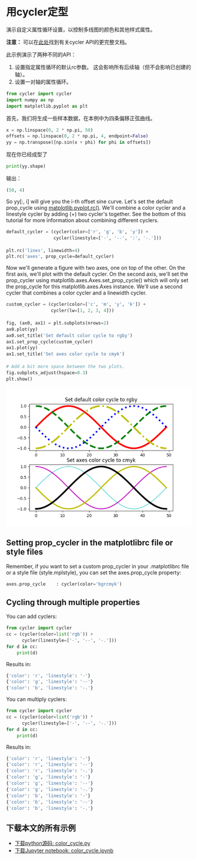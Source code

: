 # 用cycler定型

演示自定义属性循环设置，以控制多线图的颜色和其他样式属性。

**注意：** 可以在[此处](http://matplotlib.org/cycler/)找到有关cycler API的更完整文档。

此示例演示了两种不同的API：

1. 设置指定属性循环的默认rc参数。 这会影响所有后续轴（但不会影响已创建的轴）。
1. 设置一对轴的属性循环。

```python
from cycler import cycler
import numpy as np
import matplotlib.pyplot as plt
```

首先，我们将生成一些样本数据，在本例中为四条偏移正弦曲线。

```python
x = np.linspace(0, 2 * np.pi, 50)
offsets = np.linspace(0, 2 * np.pi, 4, endpoint=False)
yy = np.transpose([np.sin(x + phi) for phi in offsets])
```

现在你已经成型了

```python
print(yy.shape)
```

输出：

```python
(50, 4)
```

So yy[:, i] will give you the i-th offset sine curve. Let's set the default prop_cycle using [matplotlib.pyplot.rc()](https://matplotlib.org/api/_as_gen/matplotlib.pyplot.rc.html#matplotlib.pyplot.rc). We'll combine a color cycler and a linestyle cycler by adding (+) two cycler's together. See the bottom of this tutorial for more information about combining different cyclers.

```python
default_cycler = (cycler(color=['r', 'g', 'b', 'y']) +
                  cycler(linestyle=['-', '--', ':', '-.']))

plt.rc('lines', linewidth=4)
plt.rc('axes', prop_cycle=default_cycler)
```

Now we'll generate a figure with two axes, one on top of the other. On the first axis, we'll plot with the default cycler. On the second axis, we'll set the prop_cycler using matplotlib.axes.Axes.set_prop_cycle() which will only set the prop_cycle for this matplotlib.axes.Axes instance. We'll use a second cycler that combines a color cycler and a linewidth cycler.

```python
custom_cycler = (cycler(color=['c', 'm', 'y', 'k']) +
                 cycler(lw=[1, 2, 3, 4]))

fig, (ax0, ax1) = plt.subplots(nrows=2)
ax0.plot(yy)
ax0.set_title('Set default color cycle to rgby')
ax1.set_prop_cycle(custom_cycler)
ax1.plot(yy)
ax1.set_title('Set axes color cycle to cmyk')

# Add a bit more space between the two plots.
fig.subplots_adjust(hspace=0.3)
plt.show()
```

![用cycler定型示例](/static/images/tutorials/sphx_glr_color_cycle_001.png)

## Setting prop_cycler in the matplotlibrc file or style files

Remember, if you want to set a custom prop_cycler in your .matplotlibrc file or a style file (style.mplstyle), you can set the axes.prop_cycle property:

```python
axes.prop_cycle    : cycler(color='bgrcmyk')
```

## Cycling through multiple properties

You can add cyclers:

```python
from cycler import cycler
cc = (cycler(color=list('rgb')) +
      cycler(linestyle=['-', '--', '-.']))
for d in cc:
    print(d)
```

Results in:

```python
{'color': 'r', 'linestyle': '-'}
{'color': 'g', 'linestyle': '--'}
{'color': 'b', 'linestyle': '-.'}
```

You can multiply cyclers:

```python
from cycler import cycler
cc = (cycler(color=list('rgb')) *
      cycler(linestyle=['-', '--', '-.']))
for d in cc:
    print(d)
```

Results in:

```python
{'color': 'r', 'linestyle': '-'}
{'color': 'r', 'linestyle': '--'}
{'color': 'r', 'linestyle': '-.'}
{'color': 'g', 'linestyle': '-'}
{'color': 'g', 'linestyle': '--'}
{'color': 'g', 'linestyle': '-.'}
{'color': 'b', 'linestyle': '-'}
{'color': 'b', 'linestyle': '--'}
{'color': 'b', 'linestyle': '-.'}
```

## 下载本文的所有示例

- [下载python源码: color_cycle.py](https://matplotlib.org/_downloads/1f3835aefda3bd4f236d497eb3c144a7/color_cycle.py)
- [下载Jupyter notebook: color_cycle.ipynb](https://matplotlib.org/_downloads/a1e8abef996b274af371201c7786a041/color_cycle.ipynb)